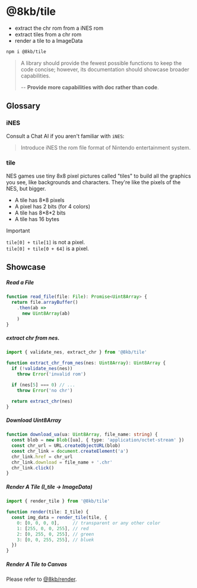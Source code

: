 # @8kb/tile

+ extract the chr rom from a iNES rom
+ extract tiles from a chr rom
+ render a tile to a ImageData

``` bash
npm i @8kb/tile
```

> A library should provide the fewest possible functions
> to keep the code concise;
> however, its documentation should showcase broader capabilities.
>
> -- **Provide more capabilities with doc rather than code**.

## Glossary

### iNES

Consult a Chat AI if you aren't familiar with `iNES`:
> Introduce iNES the rom file format of Nintendo entertainment system.


### tile

NES games use tiny 8x8 pixel pictures called "tiles"
to build all the graphics you see,
like backgrounds and characters.
They're like the pixels of the NES, but bigger.

+ A tile has 8\*8 pixels
+ A pixel has 2 bits (for 4 colors)
+ A tile has 8\*8\*2 bits
+ A tile has 16 bytes

> [!IMPORTANT]
> `tile[0] + tile[1]` is not a pixel.  
> `tile[0] + tile[0 + 64]` is a pixel.  

## Showcase

##### Read a File

``` ts
function read_file(file: File): Promise<Uint8Array> {
  return file.arrayBuffer()
    .then(ab =>
      new Uint8Array(ab)
    )
}
```

##### extract chr from nes.
``` ts
import { validate_nes, extract_chr } from '@8kb/tile'

function extract_chr_from_nes(nes: Uint8Array): Uint8Array {
  if (!validate_nes(nes))
    throw Error('invalid rom')

  if (nes[5] === 0) // ...
    throw Error('no chr')

  return extract_chr(nes)
}
```

##### Download Uint8Array

``` ts
function download_ua(ua: Uint8Array, file_name: string) {
  const blob = new Blob([ua], { type: 'application/octet-stream' })
  const chr_url = URL.createObjectURL(blob)
  const chr_link = document.createElement('a')
  chr_link.href = chr_url
  chr_link.download = file_name + '.chr'
  chr_link.click()
}
```

##### Render A Tile (I_tile -> ImageData)

``` ts
import { render_tile } from '@8kb/tile'

function render(tile: I_tile) {
  const img_data = render_tile(tile, {
    0: [0, 0, 0, 0],     // transparent or any other color
    1: [255, 0, 0, 255], // red
    2: [0, 255, 0, 255], // green
    3: [0, 0, 255, 255], // bluek
  })
}
```

##### Render A Tile to Canvas
Please refer to [@8kb/render](https://github.com/ppzreboot/8kb/tree/main/lib/render).
